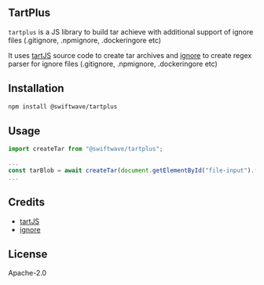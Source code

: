 ## TartPlus

`tartplus` is a JS library to build tar achieve with additional support of ignore files (.gitignore, .npmignore, .dockeringore etc)

It uses [tartJS](https://github.com/tart/tartJS) source code to create tar archives and [ignore](https://github.com/kaelzhang/node-ignore) to create regex parser for ignore files (.gitignore, .npmignore, .dockeringore etc)

## Installation

```bash
npm install @swiftwave/tartplus
```

## Usage

```js
import createTar from "@swiftwave/tartplus";

...
const tarBlob = await createTar(document.getElementById("file-input").files, [".gitignore"])
...

```

## Credits
- [tartJS](https://github.com/tart/tartJS)
- [ignore](https://github.com/kaelzhang/node-ignore)

## License

Apache-2.0